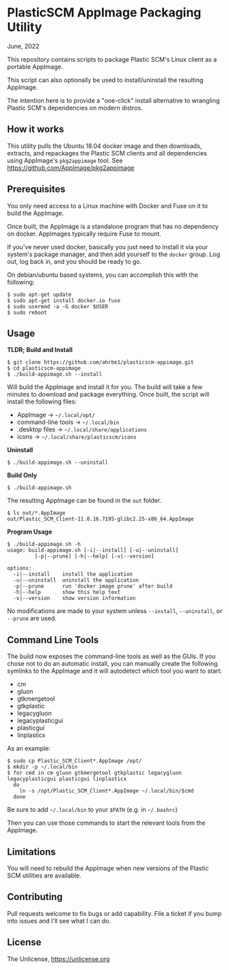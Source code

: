 # PlasticSCM AppImage Packaging Utility

June, 2022

This repository contains scripts to package Plastic SCM's Linux
client as a portable AppImage.

This script can also optionally be used to install/uninstall the
resulting AppImage.

The intention here is to provide a "one-click" install
alternative to wrangling Plastic SCM's dependencies on
modern distros.

## How it works

This utility pulls the Ubuntu 18.04 docker image and then
downloads, extracts, and repackages the Plastic SCM clients
and all dependencies using AppImage's `pkg2appimage` tool.
See https://github.com/AppImage/pkg2appimage

## Prerequisites

You only need access to a Linux machine with Docker and Fuse
on it to build the AppImage. 

Once built, the AppImage is a standalone program that has
no dependency on docker. AppImages typically require Fuse
to mount.

If you've never used docker, basically you just need to
install it via your system's package manager, and then add
yourself to the `docker` group. Log out, log back in, and
you should be ready to go.

On debian/ubuntu based systems, you can accomplish this
with the following:

```
$ sudo apt-get update
$ sudo apt-get install docker.io fuse
$ sudo usermod -a -G docker $USER
$ sudo reboot
```

## Usage

**TLDR; Build and Install**

```
$ git clone https://github.com/ahrbe1/plasticscm-appimage.git
$ cd plasticscm-appimage
$ ./build-appimage.sh --install
```

Will build the AppImage and install it for you. The build will
take a few minutes to download and package everything. Once
built, the script will install the following files:

* AppImage -> `~/.local/opt/`
* command-line tools -> `~/.local/bin`
* .desktop files -> `~/.local/share/applications`
* icons -> `~/.local/share/plasticscm/icons`

**Uninstall**

```
$ ./build-appimage.sh --uninstall
```

**Build Only**

```
$ ./build-appimage.sh
```

The resulting AppImage can be found in the `out` folder.

```
$ ls out/*.AppImage
out/Plastic_SCM_Client-11.0.16.7195-glibc2.25-x86_64.AppImage
```

**Program Usage**

```
$ ./build-appimage.sh -h
usage: build-appimage.sh [-i|--install] [-u|--uninstall]
         [-p|--prune] [-h|--help] [-v|--version]

options:
  -i|--install    install the application
  -u|--uninstall  uninstall the application
  -p|--prune      run 'docker image prune' after build
  -h|--help       show this help text
  -v|--version    show version information

```

No modifications are made to your system unless `--install`,
`--uninstall`, or `--prune` are used.

## Command Line Tools

The build now exposes the command-line tools as well as the GUIs.
If you chose not to do an automatic install, you can manually
create the following symlinks to the AppImage and it will autodetect
which tool you want to start:

- cm
- gluon
- gtkmergetool
- gtkplastic
- legacygluon
- legacyplasticgui
- plasticgui
- linplasticx

As an example:

```
$ sudo cp Plastic_SCM_Client*.AppImage /opt/
$ mkdir -p ~/.local/bin
$ for cmd in cm gluon gtkmergetool gtkplastic legacygluon legacyplasticgui plasticgui linplasticx
  do
    ln -s /opt/Plastic_SCM_Client*.AppImage ~/.local/bin/$cmd
  done
```

Be sure to add `~/.local/bin` to your `$PATH` (e.g. in `~/.bashrc`)

Then you can use those commands to start the relevant tools from the AppImage.

## Limitations

You will need to rebuild the AppImage when new versions of the
Plastic SCM utilities are available.

## Contributing

Pull requests welcome to fix bugs or add capability. File a ticket
if you bump into issues and I'll see what I can do.

## License

The Unlicense, <https://unlicense.org>


